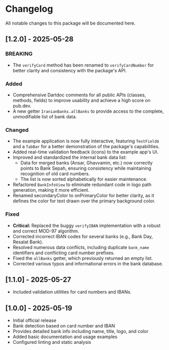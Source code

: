 # Changelog

All notable changes to this package will be documented here.

## [1.2.0] - 2025-05-28

### BREAKING

- The `verifyCard` method has been renamed to `verifyCardNumber` for better clarity and consistency with the package's API.

### Added

- Comprehensive Dartdoc comments for all public APIs (classes, methods, fields) to improve usability and achieve a high score on pub.dev.
- A new getter `IranianBanks.allBanks` to provide access to the complete, unmodifiable list of bank data.

### Changed

- The example application is now fully interactive, featuring `TextField`s and a `TabBar` for a better demonstration of the package's capabilities.
- Added real-time validation feedback (icons) to the example app's UI.
- Improved and standardized the internal bank data list:
  - Data for merged banks (Ansar, Ghavvamin, etc.) now correctly points to Bank Sepah, ensuring consistency while maintaining recognition of old card numbers.
  - The list is now sorted alphabetically for easier maintenance.
- Refactored `BankInfoView` to eliminate redundant code in logo path generation, making it more efficient.
- Renamed secondaryColor to onPrimaryColor for better clarity, as it defines the color for text drawn over the primary background color.

### Fixed

- **Critical:** Replaced the buggy `verifyIBAN` implementation with a robust and correct MOD-97 algorithm.
- Corrected incorrect IBAN codes for several banks (e.g., Bank Day, Resalat Bank).
- Resolved numerous data conflicts, including duplicate `bank_name` identifiers and conflicting card number prefixes.
- Fixed the `allBanks` getter, which previously returned an empty list.
- Corrected various typos and informational errors in the bank database.

## [1.1.0] - 2025-05-27

- Included validation utilities for card numbers and IBANs.

## [1.0.0] - 2025-05-19

- Initial official release
- Bank detection based on card number and IBAN
- Provides detailed bank info including name, title, logo, and color
- Added basic documentation and usage examples
- Configured linting and static analysis
